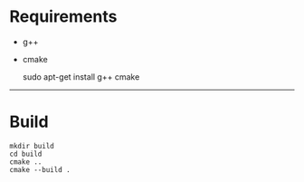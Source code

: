 # Requirements

- g++
- cmake

    sudo apt-get install g++ cmake

---

# Build

    mkdir build
    cd build
    cmake ..
    cmake --build .
